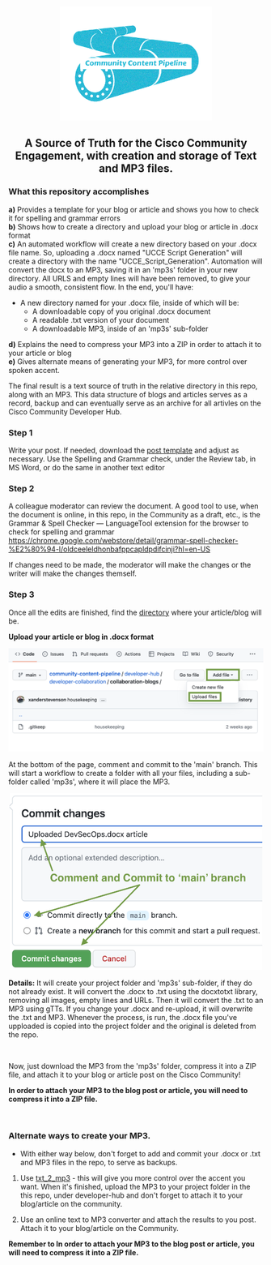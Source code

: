 <p align="center"><img src="https://github.com/xanderstevenson/community-content-pipeline/blob/main/media/community-content-pipeline-teal-transparent.png?raw=true" width=300 /></p>
<h2 align="center">A Source of Truth for  the Cisco Community Engagement, with creation and storage of Text and MP3 files.</h1>


### What this repository accomplishes

**a)** Provides a template for your blog or article and shows you how to check it for spelling and grammar errors </br>
**b)** Shows how to create a directory and upload your blog or article in .docx format </br>
**c)** An automated workflow will create a new directory based on your .docx file name. So, uploading a .docx named "UCCE Script Generation" will create a directory with the name "UCCE_Script_Generation". Automation will convert the docx to an MP3, saving it in an 'mp3s' folder in your new directory. All URLS and empty lines will have been removed, to give your audio a smooth, consistent flow. In the end, you'll have:
- A new directory named for your .docx file, inside of which will be:
  - A downloadable copy of you original .docx document
  - A readable .txt version of your document
  - A downloadable MP3, inside of an 'mp3s' sub-folder</br>

**d)** Explains the need to compress your MP3 into a ZIP in order to attach it to your article or blog </br>
**e)** Gives alternate means of generating your MP3, for more control over spoken accent. </br>

The final result is a text source of truth in the relative directory in this repo, along with an MP3. This data structure of blogs and articles serves as a record, backup and can eventually serve as an archive for all artivles on the Cisco Community Developer Hub.


### Step 1


Write your post. If needed, download the [post template](https://github.com/xanderstevenson/community-content-pipeline/blob/main/community-post-template.docx) and adjust as necessary. Use the Spelling and Grammar check, under the Review tab, in MS Word, or do the same in another text editor


### Step 2

A colleague moderator can review the document. A good tool to use, when the document is online, in this repo, in the Community as a draft, etc., is the Grammar & Spell Checker — LanguageTool extension for the browser to check for spelling and grammar
https://chrome.google.com/webstore/detail/grammar-spell-checker-%E2%80%94-l/oldceeleldhonbafppcapldpdifcinji?hl=en-US

If changes need to be made, the moderator will make the changes or the writer will make the changes themself. 


### Step 3


Once all the edits are finished, find the [directory](https://github.com/xanderstevenson/community-content-pipeline/tree/main/developer-hub) where your article/blog will be. 

**Upload your article or blog in .docx format**
<p align="center"><img src="https://github.com/xanderstevenson/community-content-pipeline/blob/main/media/create-file.png?raw=true" width=900 /></p>

At the bottom of the page, comment and commit to the 'main' branch. This will start a workflow to create a folder with all your files, including a sub-folder called 'mp3s', where it will place the MP3.

<p align="center"><img src="https://github.com/xanderstevenson/community-content-pipeline/blob/main/media/comment-commit.png?raw=true" width=500 /></p>

**Details:** It will create your project folder and 'mp3s' sub-folder, if they do not already exist. It will convert the .docx to .txt using the docxtotxt library, removing all images, empty lines and URLs. Then it will convert the .txt to an MP3 using gTTs. If you change your .docx and re-upload, it will overwrite the .txt and MP3. Whenever the process, is run, the .docx file you've upploaded is copied into the project folder and the original is deleted from the repo.

</br>

Now, just download the MP3 from the 'mp3s' folder, compress it into a ZIP file, and attach it to your blog or article post on the Cisco Community!



**In order to attach your MP3 to the blog post or article, you will need to compress it into a ZIP file.**

</br>

### Alternate ways to create your MP3.

* With either way below, don't forget to add and commit your .docx or .txt and MP3 files in the repo, to serve as backups.


1. Use [txt_2_mp3](https://github.com/xanderstevenson/txt_2_mp3) - this will give you more control over the accent you want. When it's finished, upload the MP3 to your project folder in the this repo, under developer-hub and don't forget to attach it to your blog/article on the community.

2. Use an online text to MP3 converter and attach the results to you post. Attach it to your blog/article on the Community.


**Remember to In order to attach your MP3 to the blog post or article, you will need to compress it into a ZIP file.**


